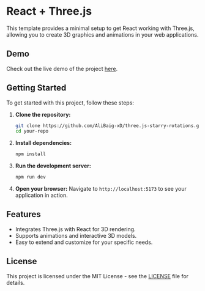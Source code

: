 # React + Three.js

This template provides a minimal setup to get React working with Three.js, allowing you to create 3D graphics and animations in your web applications.

## Demo

Check out the live demo of the project [here](https://threejs-five-sigma.vercel.app/).

## Getting Started

To get started with this project, follow these steps:

1. **Clone the repository:**
   ```bash
   git clone https://github.com/AliBaig-xD/three.js-starry-rotations.git
   cd your-repo
   ```

2. **Install dependencies:**
   ```bash
   npm install
   ```

3. **Run the development server:**
   ```bash
   npm run dev
   ```

4. **Open your browser:**
   Navigate to `http://localhost:5173` to see your application in action.

## Features

- Integrates Three.js with React for 3D rendering.
- Supports animations and interactive 3D models.
- Easy to extend and customize for your specific needs.

## License

This project is licensed under the MIT License - see the [LICENSE](LICENSE) file for details.
